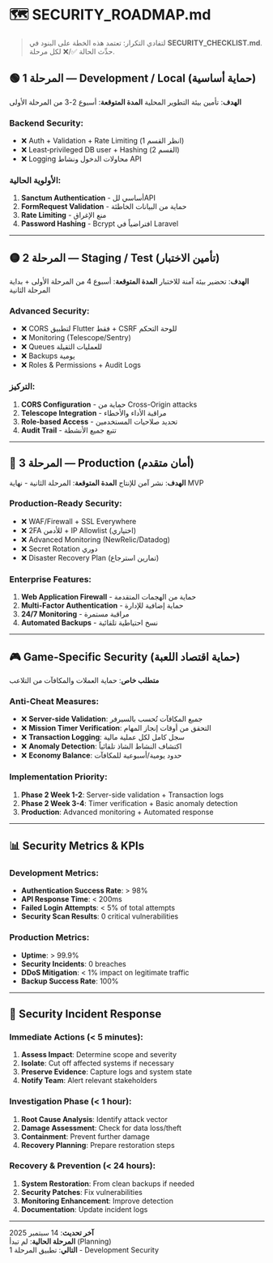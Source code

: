 # 🗺️ SECURITY_ROADMAP.md

> لتفادي التكرار: تعتمد هذه الخطة على البنود في **SECURITY_CHECKLIST.md**. حدِّث الحالة ✅/❌ لكل مرحلة.

## 🟢 المرحلة 1 — Development / Local (حماية أساسية)

**الهدف**: تأمين بيئة التطوير المحلية
**المدة المتوقعة**: أسبوع 2-3 من المرحلة الأولى

### Backend Security:
- ❌ Auth + Validation + Rate Limiting (انظر القسم 1)
- ❌ Least‑privileged DB user + Hashing (القسم 2)
- ❌ Logging محاولات الدخول ونشاط API

### الأولوية الحالية:
1. **Sanctum Authentication** - أساسي للAPI
2. **FormRequest Validation** - حماية من البيانات الخاطئة
3. **Rate Limiting** - منع الإغراق
4. **Password Hashing** - Bcrypt افتراضياً في Laravel

---

## 🟡 المرحلة 2 — Staging / Test (تأمين الاختبار)

**الهدف**: تحضير بيئة آمنة للاختبار
**المدة المتوقعة**: أسبوع 4 من المرحلة الأولى + بداية المرحلة الثانية

### Advanced Security:
- ❌ CORS لتطبيق Flutter فقط + CSRF للوحة التحكم
- ❌ Monitoring (Telescope/Sentry)
- ❌ Queues للعمليات الثقيلة
- ❌ Backups يومية
- ❌ Roles & Permissions + Audit Logs

### التركيز:
1. **CORS Configuration** - حماية من Cross-Origin attacks
2. **Telescope Integration** - مراقبة الأداء والأخطاء
3. **Role-based Access** - تحديد صلاحيات المستخدمين
4. **Audit Trail** - تتبع جميع الأنشطة

---

## 🔴 المرحلة 3 — Production (أمان متقدم)

**الهدف**: نشر آمن للإنتاج
**المدة المتوقعة**: المرحلة الثانية - نهاية MVP

### Production-Ready Security:
- ❌ WAF/Firewall + SSL Everywhere
- ❌ 2FA للأدمن + IP Allowlist (اختياري)
- ❌ Advanced Monitoring (NewRelic/Datadog)
- ❌ Secret Rotation دوري
- ❌ Disaster Recovery Plan (تمارين استرجاع)

### Enterprise Features:
1. **Web Application Firewall** - حماية من الهجمات المتقدمة
2. **Multi-Factor Authentication** - حماية إضافية للإدارة
3. **24/7 Monitoring** - مراقبة مستمرة
4. **Automated Backups** - نسخ احتياطية تلقائية

---

## 🎮 Game-Specific Security (حماية اقتصاد اللعبة)

**متطلب خاص**: حماية العملات والمكافآت من التلاعب

### Anti-Cheat Measures:
- ❌ **Server-side Validation**: جميع المكافآت تُحسب بالسيرفر
- ❌ **Mission Timer Verification**: التحقق من أوقات إنجاز المهام
- ❌ **Transaction Logging**: سجل كامل لكل عملية مالية
- ❌ **Anomaly Detection**: اكتشاف النشاط الشاذ تلقائياً
- ❌ **Economy Balance**: حدود يومية/أسبوعية للمكافآت

### Implementation Priority:
1. **Phase 2 Week 1-2**: Server-side validation + Transaction logs
2. **Phase 2 Week 3-4**: Timer verification + Basic anomaly detection  
3. **Production**: Advanced monitoring + Automated response

---

## 📊 Security Metrics & KPIs

### Development Metrics:
- **Authentication Success Rate**: > 98%
- **API Response Time**: < 200ms
- **Failed Login Attempts**: < 5% of total attempts
- **Security Scan Results**: 0 critical vulnerabilities

### Production Metrics:
- **Uptime**: > 99.9%
- **Security Incidents**: 0 breaches
- **DDoS Mitigation**: < 1% impact on legitimate traffic
- **Backup Success Rate**: 100%

---

## 🚨 Security Incident Response

### Immediate Actions (< 5 minutes):
1. **Assess Impact**: Determine scope and severity
2. **Isolate**: Cut off affected systems if necessary
3. **Preserve Evidence**: Capture logs and system state
4. **Notify Team**: Alert relevant stakeholders

### Investigation Phase (< 1 hour):
1. **Root Cause Analysis**: Identify attack vector
2. **Damage Assessment**: Check for data loss/theft
3. **Containment**: Prevent further damage
4. **Recovery Planning**: Prepare restoration steps

### Recovery & Prevention (< 24 hours):
1. **System Restoration**: From clean backups if needed
2. **Security Patches**: Fix vulnerabilities
3. **Monitoring Enhancement**: Improve detection
4. **Documentation**: Update incident logs

---

**آخر تحديث**: 14 سبتمبر 2025  
**المرحلة الحالية**: لم تبدأ (Planning)  
**التالي**: تطبيق المرحلة 1 - Development Security